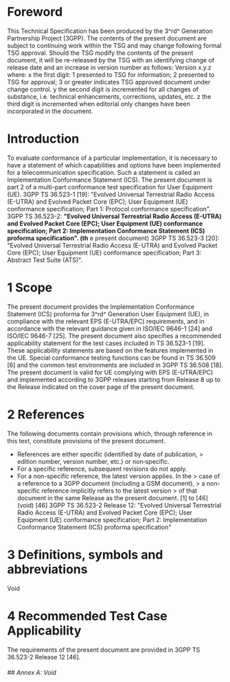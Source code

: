 # Foreword
This Technical Specification has been produced by the 3^rd^ Generation
Partnership Project (3GPP).
The contents of the present document are subject to continuing work within the
TSG and may change following formal TSG approval. Should the TSG modify the
contents of the present document, it will be re-released by the TSG with an
identifying change of release date and an increase in version number as
follows:
Version x.y.z
where:
x the first digit:
1 presented to TSG for information;
2 presented to TSG for approval;
3 or greater indicates TSG approved document under change control.
y the second digit is incremented for all changes of substance, i.e. technical
enhancements, corrections, updates, etc.
z the third digit is incremented when editorial only changes have been
incorporated in the document.
# Introduction
To evaluate conformance of a particular implementation, it is necessary to
have a statement of which capabilities and options have been implemented for a
telecommunication specification. Such a statement is called an Implementation
Conformance Statement (ICS).
The present document is part 2 of a multi-part conformance test specification
for User Equipment (UE).
3GPP TS 36.523-1 [19]: \"Evolved Universal Terrestrial Radio Access (E-UTRA)
and Evolved Packet Core (EPC); User Equipment (UE) conformance specification;
Part 1: Protocol conformance specification\".
3GPP TS 36.523-2: **\"Evolved Universal Terrestrial Radio Access (E-UTRA) and
Evolved Packet Core (EPC); User Equipment (UE) conformance specification; Part
2: Implementation Conformance Statement (ICS) proforma specification\". (th**
e present document)
3GPP TS 36.523-3 [20]: \"Evolved Universal Terrestrial Radio Access (E-UTRA)
and Evolved Packet Core (EPC); User Equipment (UE) conformance specification;
Part 3: Abstract Test Suite (ATS)\".
# 1 Scope
The present document provides the Implementation Conformance Statement (ICS)
proforma for 3^rd^ Generation User Equipment (UE), in compliance with the
relevant EPS (E-UTRA/EPC) requirements, and in accordance with the relevant
guidance given in ISO/IEC 9646-1 [24] and ISO/IEC 9646-7 [25].
The present document also specifies a recommended applicability statement for
the test cases included in TS 36.523-1 [19]. These applicability statements
are based on the features implemented in the UE.
Special conformance testing functions can be found in TS 36.509 [6] and the
common test environments are included in 3GPP TS 36.508 [18].
The present document is valid for UE complying with EPS (E-UTRA/EPC) and
implemented according to 3GPP releases starting from Release 8 up to the
Release indicated on the cover page of the present document.
# 2 References
The following documents contain provisions which, through reference in this
text, constitute provisions of the present document.
  * References are either specific (identified by date of publication, > edition number, version number, etc.) or non‑specific.
  * For a specific reference, subsequent revisions do not apply.
  * For a non-specific reference, the latest version applies. In the > case of a reference to a 3GPP document (including a GSM document), > a non-specific reference implicitly refers to the latest version > of that document in the same Release as the present document.
[1] to [46] (void)
[46] 3GPP TS 36.523-2 Release 12: \"Evolved Universal Terrestrial Radio Access
(E-UTRA) and Evolved Packet Core (EPC); User Equipment (UE) conformance
specification; Part 2: Implementation Conformance Statement (ICS) proforma
specification"
# 3 Definitions, symbols and abbreviations
Void
# 4 Recommended Test Case Applicability
The requirements of the present document are provided in 3GPP TS 36.523-2
Release 12 [46].
###### ## Annex A: Void
#